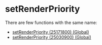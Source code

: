 # setRenderPriority

There are few functions with the same name:

- [setRenderPriority (25171800) (Global)](./setrenderpriority_25171800.md)
- [setRenderPriority (25030900) (Global)](./setrenderpriority_25030900.md)
